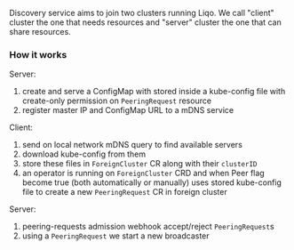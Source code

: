 Discovery service aims to join two clusters running Liqo. We call "client" cluster the one that needs resources and "server" cluster the one that can share resources.

### How it works

Server:

1. create and serve a ConfigMap with stored inside a kube-config file with create-only permission on `PeeringRequest` resource
2. register master IP and ConfigMap URL to a mDNS service

Client:

1. send on local network mDNS query to find available servers
2. download kube-config from them
3. store these files in `ForeignCluster` CR along with their `clusterID`
4. an operator is running on `ForeignCluster` CRD and when Peer flag become true (both automatically or manually) uses stored kube-config file to create a new `PeeringRequest` CR in foreign cluster

Server:

1. peering-requests admission webhook accept/reject `PeeringRequest`s
2. using a `PeeringRequest` we start a new broadcaster
